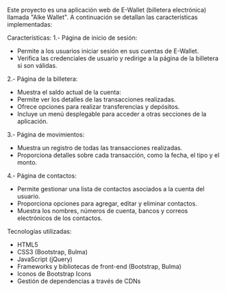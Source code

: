 Este proyecto es una aplicación web de E-Wallet (billetera electrónica) llamada "Alke Wallet". A continuación se detallan las características implementadas:

Características:
1.- Página de inicio de sesión:

- Permite a los usuarios iniciar sesión en sus cuentas de E-Wallet.
- Verifica las credenciales de usuario y redirige a la página de la billetera si son válidas.
  
2.- Página de la billetera:

- Muestra el saldo actual de la cuenta:
- Permite ver los detalles de las transacciones realizadas.
- Ofrece opciones para realizar transferencias y depósitos.
- Incluye un menú desplegable para acceder a otras secciones de la aplicación.
  
3.- Página de movimientos:

- Muestra un registro de todas las transacciones realizadas.
- Proporciona detalles sobre cada transacción, como la fecha, el tipo y el monto.

4.- Página de contactos:

- Permite gestionar una lista de contactos asociados a la cuenta del usuario.
- Proporciona opciones para agregar, editar y eliminar contactos.
- Muestra los nombres, números de cuenta, bancos y correos electrónicos de los contactos.

  
Tecnologías utilizadas:
- HTML5
- CSS3 (Bootstrap, Bulma)
- JavaScript (jQuery)
- Frameworks y bibliotecas de front-end (Bootstrap, Bulma)
- Iconos de Bootstrap Icons
- Gestión de dependencias a través de CDNs
